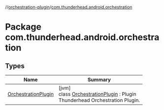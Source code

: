 //[orchestration-plugin](../../index.md)/[com.thunderhead.android.orchestration](index.md)

# Package com.thunderhead.android.orchestration

## Types

| Name | Summary |
|---|---|
| [OrchestrationPlugin](-orchestration-plugin/index.md) | [jvm]<br>class [OrchestrationPlugin](-orchestration-plugin/index.md) : Plugin<Project> <br>Thunderhead Orchestration Plugin. |

